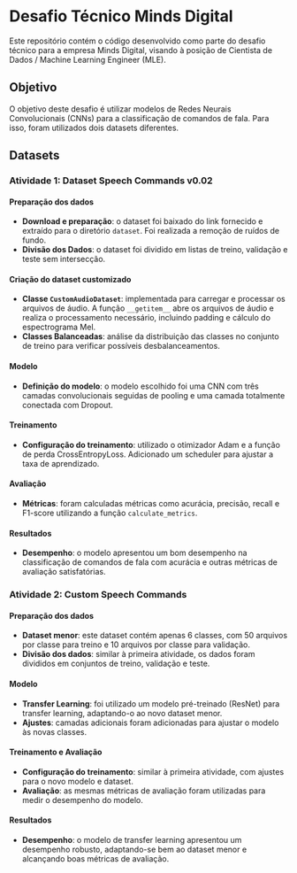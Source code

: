 # Desafio Técnico Minds Digital

Este repositório contém o código desenvolvido como parte do desafio técnico para a empresa Minds Digital, visando à posição de Cientista de Dados / Machine Learning Engineer (MLE).

## Objetivo

O objetivo deste desafio é utilizar modelos de Redes Neurais Convolucionais (CNNs) para a classificação de comandos de fala. Para isso, foram utilizados dois datasets diferentes.

## Datasets

### Atividade 1: Dataset Speech Commands v0.02

#### Preparação dos dados

- **Download e preparação**: o dataset foi baixado do link fornecido e extraído para o diretório `dataset`. Foi realizada a remoção de ruídos de fundo.
- **Divisão dos Dados**: o dataset foi dividido em listas de treino, validação e teste sem intersecção.

#### Criação do dataset customizado

- **Classe `CustomAudioDataset`**: implementada para carregar e processar os arquivos de áudio. A função `__getitem__` abre os arquivos de áudio e realiza o processamento necessário, incluindo padding e cálculo do espectrograma Mel.
- **Classes Balanceadas**: análise da distribuição das classes no conjunto de treino para verificar possíveis desbalanceamentos.

#### Modelo

- **Definição do modelo**: o modelo escolhido foi uma CNN com três camadas convolucionais seguidas de pooling e uma camada totalmente conectada com Dropout.

#### Treinamento

- **Configuração do treinamento**: utilizado o otimizador Adam e a função de perda CrossEntropyLoss. Adicionado um scheduler para ajustar a taxa de aprendizado.

#### Avaliação

- **Métricas**: foram calculadas métricas como acurácia, precisão, recall e F1-score utilizando a função `calculate_metrics`.

#### Resultados

- **Desempenho**: o modelo apresentou um bom desempenho na classificação de comandos de fala com acurácia e outras métricas de avaliação satisfatórias.

### Atividade 2: Custom Speech Commands

#### Preparação dos dados

- **Dataset menor**: este dataset contém apenas 6 classes, com 50 arquivos por classe para treino e 10 arquivos por classe para validação.
- **Divisão dos dados**: similar à primeira atividade, os dados foram divididos em conjuntos de treino, validação e teste.

#### Modelo

- **Transfer Learning**: foi utilizado um modelo pré-treinado (ResNet) para transfer learning, adaptando-o ao novo dataset menor.
- **Ajustes**: camadas adicionais foram adicionadas para ajustar o modelo às novas classes.

#### Treinamento e Avaliação

- **Configuração do treinamento**: similar à primeira atividade, com ajustes para o novo modelo e dataset.
- **Avaliação**: as mesmas métricas de avaliação foram utilizadas para medir o desempenho do modelo.

#### Resultados

- **Desempenho**: o modelo de transfer learning apresentou um desempenho robusto, adaptando-se bem ao dataset menor e alcançando boas métricas de avaliação.
